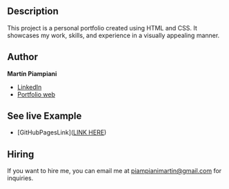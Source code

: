 ## Description
This project is a personal portfolio created using HTML and CSS. It showcases my work, skills, and experience in a visually appealing manner.

## Author 
**Martín Piampiani**

* [LinkedIn](https://www.linkedin.com/in/martin-piampiani)
* [Portfolio web](https://1pampu.github.io/my-portfolio/)

## See live Example
- [GitHubPagesLink]([LINK HERE](https://1pampu.github.io/my-portfolio/))

## Hiring
If you want to hire me, you can email me at piampianimartin@gmail.com for inquiries.
